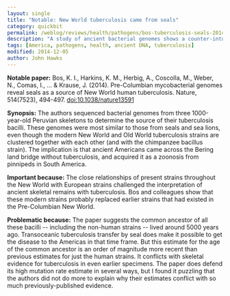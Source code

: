 ```yaml
---
layout: single
title: "Notable: New World tuberculosis came from seals"
category: quickbit
permalink: /weblog/reviews/health/pathogens/bos-tuberculosis-seals-2014.html
description: "A study of ancient bacterial genomes shows a counter-intuitive transmission route for a major human pathogen."
tags: [America, pathogens, health, ancient DNA, tuberculosis]
modified: 2014-12-05
author: John Hawks
---
```


<strong>Notable paper:</strong> Bos, K. I., Harkins, K. M., Herbig, A., Coscolla, M., Weber, N., Comas, I., ... & Krause, J. (2014). Pre-Columbian mycobacterial genomes reveal seals as a source of New World human tuberculosis. Nature, 514(7523), 494-497. <a href="http://dx.doi.org/10.1038/nature13591">doi:10.1038/nature13591</a>

<strong>Synopsis:</strong> The authors sequenced bacterial genomes from three 1000-year-old Peruvian skeletons to determine the source of their tuberculosis bacilli. These genomes were most similar to those from seals and sea lions, even though the modern New World and Old World tuberculosis strains are clustered together with each other (and with the chimpanzee bacillus strain). The implication is that ancient Americans came across the Bering land bridge without tuberculosis, and acquired it as a zoonosis from pinnipeds in South America. 

<strong>Important because:</strong> The close relationships of present strains throughout the New World with European strains challenged the interpretation of ancient skeletal remains with tuberculosis. Bos and colleagues show that these modern strains probably replaced earlier strains that had existed in the Pre-Columbian New World. 

<strong>Problematic because:</strong> The paper suggests the common ancestor of all these bacilli -- including the non-human strains -- lived around 5000 years ago. Transoceanic tuberculosis transfer by seal does make it possible to get the disease to the Americas in that time frame. But this estimate for the age of the common ancestor is an order of magnitude more recent than previous estimates for just the human strains. It conflicts with skeletal evidence for tuberculosis in even earlier specimens. The paper does defend its high mutation rate estimate in several ways, but I found it puzzling that the authors did not do more to explain why their estimates conflict with so much previously-published evidence. 
